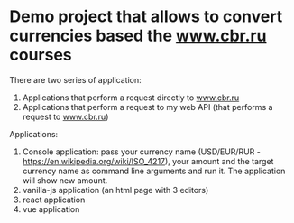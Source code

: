 # Demo project that allows to convert currencies based the www.cbr.ru courses

There are two series of application:

1. Applications that perform a request directly to www.cbr.ru
1. Applications that perform a request to my web API (that performs a request to www.cbr.ru)

Applications:

1. Console application: pass your currency name (USD/EUR/RUR - https://en.wikipedia.org/wiki/ISO_4217), your amount and the target currency name as command line arguments and run it. The application will show new amount.
1. vanilla-js application (an html page with 3 editors)
1. react application
1. vue application
